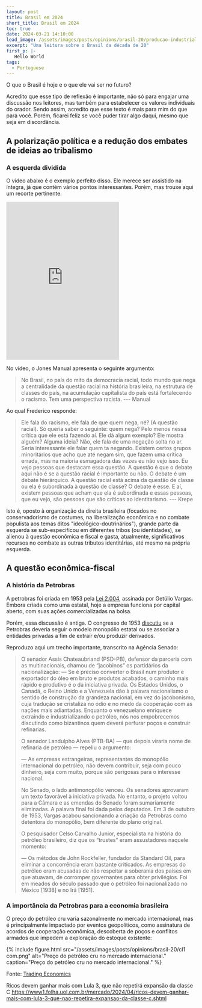 ```yaml
---
layout: post
title: Brasil em 2024
short_title: Brasil em 2024
toc: true
date: 2024-03-21 14:10:00
lead_image: /assets/images/posts/opinions/brasil-20/producao-industrial-no-brasil-apresenta-alta-de-32-em-agosto-informa-ibge-1605413905.jpg
excerpt: "Uma leitura sobre o Brasil da década de 20"
first_p: |-
   Hello World
tags:
  - Portuguese
---
```


<span class="fs-1" style="line-height:0">O</span>
que o Brasil é hoje e o que ele vai ser no futuro?

Acredito que esse tipo de reflexão é importante, não só para engajar uma discussão nos leitores,
mas também para estabelecer os valores individuais do orador.
Sendo assim, acredito que esse texto é mais para mim do que para você.
Porém, ficarei feliz se você puder tirar algo daqui, mesmo que seja em discordância.

## A polarização política e a redução dos embates de ideias ao tribalismo

### A esquerda dividida

O vídeo abaixo é o exemplo perfeito disso.
Ele merece ser assistido na íntegra, já que contém vários pontos interessantes. Porém, mas trouxe aqui um recorte pertinente.

<p class="align-center">
<iframe src="https://www.youtube.com/embed/kuC0xk2OcIk?si=DtQIrQKoRIS9NWeW&start=642&end=747"
        title="YouTube video player"
        frameborder="0"
        allow="accelerometer; autoplay; clipboard-write; encrypted-media; gyroscope; picture-in-picture; web-share" referrerpolicy="strict-origin-when-cross-origin" allowfullscreen class="d-block w-100" style="min-height:420px"></iframe>
</p>

No vídeo, o Jones Manual apresenta o seguinte argumento:

> No Brasil, no país do mito da democracia racial, todo mundo que nega a centralidade da questão racial na história brasileira,
na estrutura de classes do país, na acumulação capitalista do país está fortalecendo o racismo. Tem uma perspectiva racista.
--- Manual

Ao qual Frederico responde:

> Ele fala do racismo, ele fala de que quem nega, né? (A questão racial). Só queria saber o seguinte: quem nega? Pelo menos
nessa crítica que ele está fazendo aí. Ele dá algum exemplo? Ele mostra alguém? Alguma ideia? Não, ele fala de uma negação solta no
ar. Seria interessante ele falar quem ta negando. Existem certos grupos minoritários que acho que até negam sim, que fazem
uma crítica errada, mas na maioria esmagadora das vezes eu não vejo isso. Eu vejo pessoas que destacam essa questão.
A questão é que o debate aqui não é se a questão racial é importante ou não. O debate é um debate hierárquico.
A questão racial está acima da questão de classe ou ela é subordinada à questão de classe? O debate é esse.
E aí, existem pessoas que acham que ela é subordinada e essas pessoas, que eu vejo, são pessoas que são críticas ao identitarismo.
--- Krepe

Isto é, oposto à organização da direita brasileira (focados no conservadorismo de costumes, na liberalização
econômica e no combate populista aos temas ditos "ideológico-doutrinários"),
grande parte da esquerda se sub-especificou em diferentes tribos (ou identidades),
se alienou à questão econômica e fiscal e gasta, atualmente, significativos recursos no combate as outras
tributos identitárias, até mesmo na própria esquerda.


## A questão econômica-fiscal

### A história da Petrobras

A petrobras foi criada em 1953 pela [Lei 2.004](http://www.planalto.gov.br/ccivil_03/leis/l2004.htm),
assinada por Getúlio Vargas.
Embora criada como uma estatal, hoje a empresa funciona por capital aberto, com suas ações comercializadas na bolsa.

Porém, essa discussão é antiga.
O congresso de 1953 [discutiu](https://www12.senado.leg.br/noticias/especiais/arquivo-s/criacao-da-petrobras-rachou-senado-em-1953)
se a Petrobras deveria seguir o modelo monopólio estatal ou se associar a entidades privadas
a fim de extraír e/ou produzir derivados.

Reproduzo aqui um trecho importante, transcrito na Agência Senado:

> O senador Assis Chateaubriand (PSD-PB), defensor da parceria com as multinacionais, chamou de “jacobinos” os partidários da nacionalização:
> — Se é preciso converter o Brasil num produtor e exportador do óleo em bruto e produtos acabados, o caminho mais rápido e produtivo é o da iniciativa privada. Os Estados Unidos, o Canadá, o Reino Unido e a Venezuela dão à palavra nacionalismo o sentido de construção da grandeza nacional, em vez do jacobonismo, cuja tradução se cristaliza no ódio e no medo da cooperação com as nações mais adiantadas. Enquanto o venezuelano enriquece extraindo e industrializando o petróleo, nós nos empobrecemos discutindo como bizantinos quem deverá perfurar poços e construir refinarias.
>
> O senador Landulpho Alves (PTB-BA) — que depois viraria nome de refinaria de petróleo — repeliu o argumento:
>
> — As empresas estrangeiras, representantes do monopólio internacional do petróleo, não devem contribuir, seja com pouco dinheiro, seja com muito, porque são perigosas para o interesse nacional.
>
> No Senado, o lado antimonopólio venceu. Os senadores aprovaram um texto favorável à iniciativa privada. No entanto, o projeto voltou para a Câmara e as emendas do Senado foram sumariamente eliminadas. A palavra final foi dada pelos deputados. Em 3 de outubro de 1953, Vargas acabou sancionando a criação da Petrobras como detentora do monopólio, bem diferente do plano original.
>
> O pesquisador Celso Carvalho Junior, especialista na história do petróleo brasileiro, diz que os “trustes” eram assustadores naquele momento:
>
> — Os métodos de John Rockfeller, fundador da Standard Oil, para eliminar a concorrência eram bastante criticados. As empresas do petróleo eram acusadas de não respeitar a soberania dos países em que atuavam, de corromper governantes para obter privilégios. Foi em meados do século passado que o petróleo foi nacionalizado no México [1938] e no Irã [1951].

### A importância da Petrobras para a economia brasileira

O preço do petróleo cru varia sazonalmente no mercado internacional, mas é principalmente impactado por eventos geopolíticos,
como assinatura de acordos de cooperação econômica, descoberta de poços e conflitos armados que impedem a exploração do estoque existente:

{% include figure.html
   src="/assets/images/posts/opinions/brasil-20/cl1 com.png"
   alt="Preço do petróleo cru no mercado internacional."
   caption="Preço do petróleo cru no mercado internacional." %}

Fonte: [Trading Economics](https://tradingeconomics.com/commodity/crude-oil)


Ricos devem ganhar mais com Lula 3, que não repetirá expansão da classe C
https://www1.folha.uol.com.br/mercado/2024/04/ricos-devem-ganhar-mais-com-lula-3-que-nao-repetira-expansao-da-classe-c.shtml



